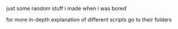just some random stuff i made when i was bored

for more in-depth explanation of different scripts go to their folders

